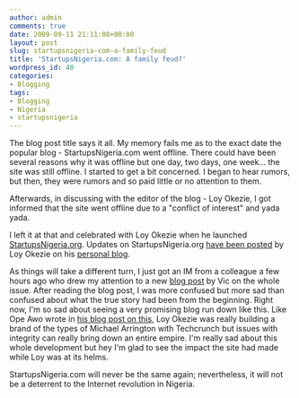 ```yaml
---
author: admin
comments: true
date: 2009-09-11 21:11:08+00:00
layout: post
slug: startupsnigeria-com-a-family-feud
title: 'StartupsNigeria.com: A family feud?'
wordpress_id: 40
categories:
- Blogging
tags:
- Blogging
- Nigeria
- startupsnigeria
---
```


The blog post title says it all. My memory fails me as to the exact date the popular blog - StartupsNigeria.com went offline. There could have been several reasons why it was offline but one day, two days, one week... the site was still offline. I started to get a bit concerned. I began to hear rumors, but then, they were rumors and so paid little or no attention to them.

Afterwards, in discussing with the editor of the blog - Loy Okezie, I got informed that the site went offline due to a "conflict of interest" and yada yada.

I left it at that and celebrated with Loy Okezie when he launched [StartupsNigeria.org](http://www.startupsnigeria.org/). Updates on StartupsNigeria.org [have been posted](http://www.loyokezie.com/startupsnigeria/) by Loy Okezie on his [personal blog](http://www.loyokezie.com/).

As things will take a different turn, I just got an IM from a colleague a few hours ago who drew my attention to a new [blog post](http://www.startupsnigeria.com/2009/09/startups-nigeria-editor-or-blogger-wanted/) by Vic on the whole issue. After reading the blog post, I was more confused but more sad than confused about what the true story had been from the beginning. Right now, I'm so sad about seeing a very promising blog run down like this. Like Ope Awo wrote in [his blog post on this](http://opeawo.com/on-startupsnigeria-family-and-technology-in-nigeria), Loy Okezie was really building a brand of the types of Michael Arrington with Techcrunch but issues with integrity can really bring down an entire empire. I'm really sad about this whole development but hey I'm glad to see the impact the site had made while Loy was at its helms.

StartupsNigeria.com will never be the same again; nevertheless, it will not be a deterrent to the Internet revolution in Nigeria.
